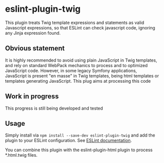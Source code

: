 
# eslint-plugin-twig
This plugin treats Twig template expressions and statements as valid Javascript expressions, so that ESLint can check javascript code, ignoring any Jinja expression found.

## Obvious statement
It is highly recommended to avoid using plain JavaScript in Twig templates, and rely on standard WebPack mechanics to process and to optimized JavaScript code. However, in some legacy Symfony applications, JavaScript is present "en masse" in Twig templates, being html templates or templates generating JavaScript. This plug aims at processing this code 

## Work in progress
This progress is still being developed and tested

## Usage

Simply install via `npm install --save-dev eslint-plugin-twig` and add the plugin to your ESLint
configuration. See
[ESLint documentation](http://eslint.org/docs/user-guide/configuring#configuring-plugins).

You can combine this plugin with the eslint-plugin-html plugin to process *.html.twig files.